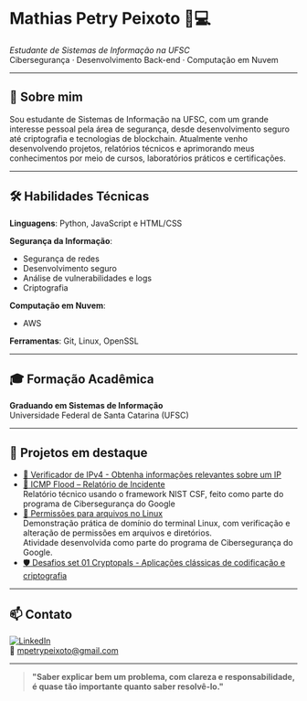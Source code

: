 # Mathias Petry Peixoto 🔐💻  
*Estudante de Sistemas de Informação na UFSC*  
Cibersegurança · Desenvolvimento Back-end · Computação em Nuvem

---

## 🧠 Sobre mim  
Sou estudante de Sistemas de Informação na UFSC, com um grande interesse pessoal pela área de segurança, desde desenvolvimento seguro até criptografia e tecnologias de blockchain. Atualmente venho desenvolvendo projetos, relatórios técnicos e aprimorando meus conhecimentos por meio de cursos, laboratórios práticos e certificações.

---

## 🛠️ Habilidades Técnicas  
**Linguagens**: Python, JavaScript e HTML/CSS  

**Segurança da Informação**: 
- Segurança de redes  
- Desenvolvimento seguro  
- Análise de vulnerabilidades e logs  
- Criptografia

**Computação em Nuvem**:
- AWS
  
**Ferramentas**: Git, Linux, OpenSSL

---

## 🎓 Formação Acadêmica  
**Graduando em Sistemas de Informação**  
Universidade Federal de Santa Catarina (UFSC)

---

## 📂 Projetos em destaque 
- [🛜 Verificador de IPv4 - Obtenha informações relevantes sobre um IP](https://github.com/MathiasPetry/Verificador_de_IPv4)
- [🔎 ICMP Flood – Relatório de Incidente](https://github.com/MathiasPetry/relatorio-de-incidente-ddos-attack)  
  Relatório técnico usando o framework NIST CSF, feito como parte do programa de Cibersegurança do Google
- [🔐 Permissões para arquivos no Linux](https://github.com/MathiasPetry/PermissoesArquivosLinux)  
  Demonstração prática de domínio do terminal Linux, com verificação e alteração de permissões em arquivos e diretórios.  
  Atividade desenvolvida como parte do programa de Cibersegurança do Google.
- [🛡️ Desafios set 01 Cryptopals - Aplicações clássicas de codificação e criptografia](https://github.com/MathiasPetry/DesafiosCryptopals)
  
  


---

## 📫 Contato  
[![LinkedIn](https://img.shields.io/badge/LinkedIn-MathiasPetry-blue?logo=linkedin)](https://www.linkedin.com/in/mathiaspetry)  
📧 mpetrypeixoto@gmail.com

---

> **"Saber explicar bem um problema, com clareza e responsabilidade, é quase tão importante quanto saber resolvê-lo."**
